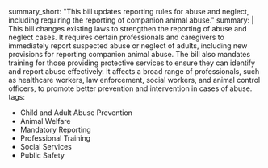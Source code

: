 summary_short: "This bill updates reporting rules for abuse and neglect, including requiring the reporting of companion animal abuse."
summary: |
  This bill changes existing laws to strengthen the reporting of abuse and neglect cases. It requires certain professionals and caregivers to immediately report suspected abuse or neglect of adults, including new provisions for reporting companion animal abuse. The bill also mandates training for those providing protective services to ensure they can identify and report abuse effectively. It affects a broad range of professionals, such as healthcare workers, law enforcement, social workers, and animal control officers, to promote better prevention and intervention in cases of abuse.
tags:
  - Child and Adult Abuse Prevention
  - Animal Welfare
  - Mandatory Reporting
  - Professional Training
  - Social Services
  - Public Safety
